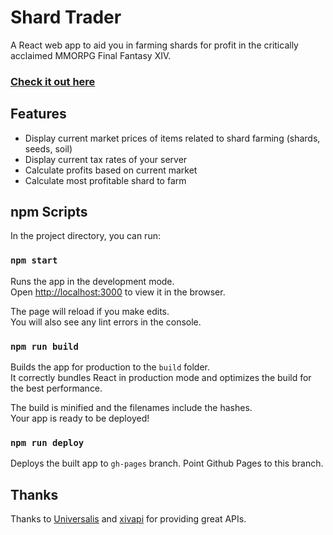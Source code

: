 # Shard Trader

A React web app to aid you in farming shards for profit in the critically
acclaimed MMORPG Final Fantasy XIV.

### [Check it out here](https://winlith.github.io/shard-trader/)

## Features

-   Display current market prices of items related to shard farming (shards,
    seeds, soil)
-   Display current tax rates of your server
-   Calculate profits based on current market
-   Calculate most profitable shard to farm

## npm Scripts

In the project directory, you can run:

### `npm start`

Runs the app in the development mode.\
Open [http://localhost:3000](http://localhost:3000) to view it in the browser.

The page will reload if you make edits.\
You will also see any lint errors in the console.

### `npm run build`

Builds the app for production to the `build` folder.\
It correctly bundles React in production mode and optimizes the build for the
best performance.

The build is minified and the filenames include the hashes.\
Your app is ready to be deployed!

### `npm run deploy`

Deploys the built app to `gh-pages` branch. Point Github Pages to this branch.

## Thanks

Thanks to [Universalis](https://universalis.app/) and
[xivapi](https://xivapi.com/) for providing great APIs.
